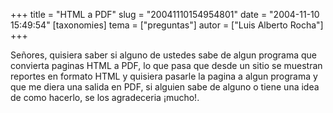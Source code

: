 +++
title = "HTML a PDF"
slug = "20041110154954801"
date = "2004-11-10 15:49:54"
[taxonomies]
tema = ["preguntas"]
autor = ["Luis Alberto Rocha"]
+++

Señores, quisiera saber si alguno de ustedes sabe de algun programa que
convierta paginas HTML a PDF, lo que pasa que desde un sitio se muestran
reportes en formato HTML y quisiera pasarle la pagina a algun programa y
que me diera una salida en PDF, si alguien sabe de alguno o tiene una
idea de como hacerlo, se los agradeceria ¡mucho!.

